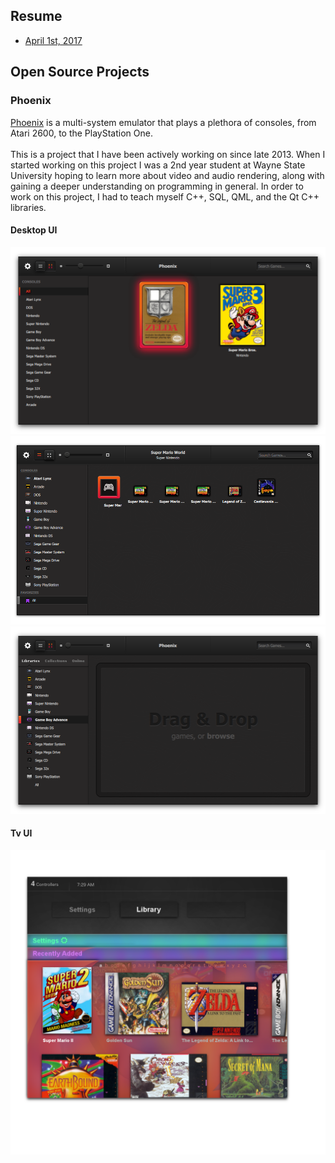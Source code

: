 ## Resume
* [April 1st, 2017]( /resume/LeeLazarecky_Resume.pdf )

## Open Source Projects

### Phoenix

[Phoenix](https://github.com/team-phoenix/Phoenix) is a multi-system emulator that plays a plethora of consoles, from Atari 2600, to the PlayStation One.
<br><br>
This is a project that I have been actively working on since late 2013. When I started working on this project I was a 2nd year student at Wayne State University hoping to learn more about video and audio rendering, along with gaining a deeper understanding on programming in general. In order to work on this project, I had to teach myself C++, SQL, QML, and the Qt C++ libraries.

#### Desktop UI
![Main UI View](/images/glowHighlighter.png?raw=true "Main View")
![Favorites Area](/images/favorites.png?raw=true "Favorites Area")
![Drag Drop](/images/dragNDrop.png?raw=true "Drag n Drop Area")

#### Tv UI
![Big UI](/images/bigUI.png?raw=true "Tv UI")

